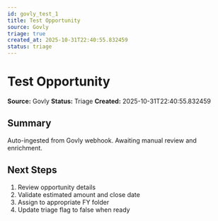```yaml
---
id: govly_test_1
title: Test Opportunity
source: Govly
triage: true
created_at: 2025-10-31T22:40:55.832459
status: triage
---
```


# Test Opportunity

**Source:** Govly
**Status:** Triage
**Created:** 2025-10-31T22:40:55.832459

## Summary

Auto-ingested from Govly webhook. Awaiting manual review and enrichment.

## Next Steps

1. Review opportunity details
2. Validate estimated amount and close date
3. Assign to appropriate FY folder
4. Update triage flag to false when ready
